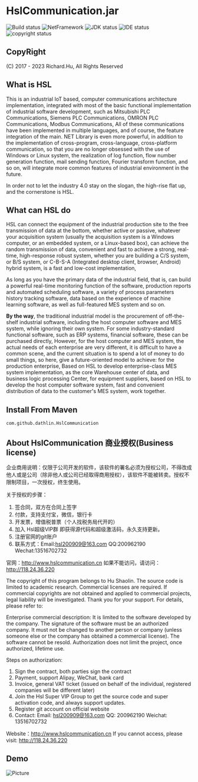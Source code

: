 # HslCommunication.jar
![Build status](https://img.shields.io/badge/Build-Success-green.svg) ![NetFramework](https://img.shields.io/badge/Language-java-orange.svg) ![JDK status](https://img.shields.io/badge/JDK-1.8.0-green.svg) ![IDE status](https://img.shields.io/badge/Intellij%20Idea-Community-red.svg) ![copyright status](https://img.shields.io/badge/CopyRight-Richard.Hu-brightgreen.svg) 

## CopyRight
(C) 2017 - 2023 Richard.Hu, All Rights Reserved

## What is HSL
This is an industrial IoT based, computer communications architecture implementation, integrated with most of the basic functional implementation of industrial software development, 
such as Mitsubishi PLC Communications, Siemens PLC Communications, OMRON PLC Communications, Modbus Communications,
All of these communications have been implemented in multiple languages, and of course, the feature integration of the main. NET Library is even more powerful, 
in addition to the implementation of cross-program, cross-language, cross-platform communication, so that you are no longer obsessed with the use of Windows or Linux system, 
the realization of log function, flow number generation function, mail sending function, Fourier transform function, and so on, 
will integrate more common features of industrial environment in the future.

In order not to let the industry 4.0 stay on the slogan, the high-rise flat up, and the cornerstone is HSL.

## What can HSL do
HSL can connect the equipment of the industrial production site to the free transmission of data at the bottom, whether active or passive, 
whatever your acquisition system (usually the acquisition system is a Windows computer, or an embedded system, or a Linux-based box),
can achieve the random transmission of data, convenient and fast to achieve a strong, real-time, high-response robust system, whether you are building a C/S system, 
or B/S system, or C-B-S-A (Integrated desktop client, browser, Android) hybrid system, is a fast and low-cost implementation,

As long as you have the primary data of the industrial field, that is, can build a powerful real-time monitoring function of the software,
production reports and automated scheduling software, a variety of process parameters history tracking software, data based on the experience of machine learning software, 
as well as full-featured MES system and so on. 

**By the way**, the traditional industrial model is the procurement of off-the-shelf industrial software, 
including the host computer software and MES system, while ignoring their own system.
For some industry-standard functional software, such as ERP systems, financial software, these can be purchased directly,
However, for the host computer and MES system, the actual needs of each enterprise are very different, it is difficult to have a common scene, 
and the current situation is to spend a lot of money to do small things, so here, give a future-oriented model to achieve: for the production enterprise, 
Based on HSL to develop enterprise-class MES system implementation, as the core Warehouse center of data, and business logic processing Center, 
for equipment suppliers, based on HSL to develop the host computer software system, fast and convenient distribution of data to the customer's MES system, work together.

## Install From Maven
```
com.github.dathlin.HslCommunication
```

## About HslCommunication 商业授权(Business license)

企业商用说明：仅限于公司开发的软件，该软件的署名必须为授权公司，不得改成他人或是公司（除非他人或公司已经取得商用授权），该软件不能被转卖。授权不限制项目，一次授权，终生使用。

关于授权的步骤：
1. 签合同，双方在合同上签字
2. 付款，支持支付宝，微信，银行卡
3. 开发票，增值税普票（个人找税务局代开的）
4. 加入 Hsl超级VIP群 即获得源代码和超级激活码，永久支持更新。
5. 注册官网的git账户
6. 联系方式：Email:hsl200909@163.com   QQ:200962190   Wechat:13516702732

官网：http://www.hslcommunication.cn  如果不能访问，请访问：http://118.24.36.220


The copyright of this program belongs to Hu Shaolin. The source code is limited to academic research. Commercial licenses are required. 
If commercial copyrights are not obtained and applied to commercial projects, legal liability will be investigated. Thank you for your support. For details, please refer to:

Enterprise commercial description: It is limited to the software developed by the company. The signature of the software must be an authorized company. 
It must not be changed to another person or company (unless someone else or the company has obtained a commercial license). The software cannot be resold. 
Authorization does not limit the project, once authorized, lifetime use.

Steps on authorization:
1. Sign the contract, both parties sign the contract
2. Payment, support Alipay, WeChat, bank card
3. Invoice, general VAT ticket (issued on behalf of the individual, registered companies will be different later)
4. Join the Hsl Super VIP Group to get the source code and super activation code, and always support updates.
5. Register git account on official website
6. Contact: Email: hsl200909@163.com QQ: 200962190 Weichat: 13516702732
	
Website：http://www.hslcommunication.cn  If you cannot access, please visit: http://118.24.36.220

## Demo
![Picture](https://raw.githubusercontent.com/dathlin/HslCommunication/master/imgs/java_demo.png)